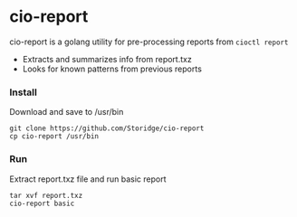 # cio-report

 cio-report is a golang utility for pre-processing reports from `cioctl report`
- Extracts and summarizes info from report.txz
- Looks for known patterns from previous reports

### Install 

Download and save to /usr/bin
```
git clone https://github.com/Storidge/cio-report 
cp cio-report /usr/bin
```

### Run 

Extract report.txz file and run basic report
```
tar xvf report.txz 
cio-report basic
```
